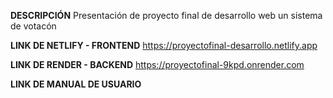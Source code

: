 **DESCRIPCIÓN**
Presentación de proyecto final de desarrollo web un sistema de votacón

**LINK DE NETLIFY - FRONTEND**
https://proyectofinal-desarrollo.netlify.app

**LINK DE RENDER - BACKEND**
https://proyectofinal-9kpd.onrender.com

**LINK DE MANUAL DE USUARIO**
